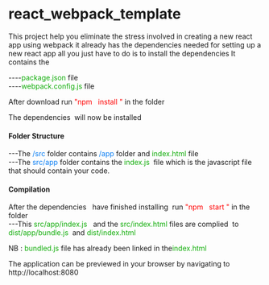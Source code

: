 # react_webpack_template

This project help you eliminate the stress involved in creating a new react app using webpack it already has the dependencies needed for setting up a new react app all you just have to do is to install the dependencies 
It contains the 

----<span style="color: #11ad0a">package.json</span> file<br>
----<span style="color: #11ad0a">webpack.config.js</span> file 

After download run <span style="color:red"> "npm &nbsp; install "</span> in the folder

The dependencies&nbsp; will now be installed

<h4>Folder Structure</h4>
---The <span style="color: #0a7ef4">/src</span>  folder contains <span style="color: #0a7ef4">/app</span> folder and <span style="color: #11ad0a">index.html</span> file &nbsp; <br/>
---The <span style="color: #0a7ef4">src/app</span> folder contains the <span style="color: #11ad0a">index.js</span> &nbsp;file which is the javascript file that should contain your code. <br/>

<h4>Compilation</h4>
After the dependencies &nbsp; have finished installing&nbsp; run <span style="color:red"> "npm &nbsp; start "</span> in the folder <br>
 ---This <span style="color: #11ad0a">src/app/index.js</span> &nbsp; and the  <span style="color: #11ad0a">src/index.html</span> files are complied &nbsp;to <span style="color: #11ad0a">dist/app/bundle.js</span>&nbsp; and <span style="color: #11ad0a">dist/index.html</span>
 
 NB : <span style="color: #11ad0a">bundled.js</span> file has already been linked in the<span style="color: #11ad0a">index.html</span>
 
 <p>The application can be previewed in your browser by navigating to http://localhost:8080 </p>
 
 
 
 

